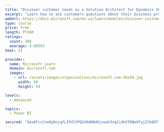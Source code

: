 ```yaml
---
title: "Discover customer needs as a Solution Architect for Dynamics 365 and Power Platform"
excerpt: "Learn how to ask customers questions about their business processes and feature requirements to create a viable solution."
webUrl: https://docs.microsoft.com/en-us/learn/modules/discover-customer-needs/
type: course
price: Free
length: PT36M
ratings:
  count: 398
  average: 4.68593
heat: 51

provider:
  name: Microsoft Learn
  domain: microsoft.com
  images:
    - url: /assets/images/organizations/microsoft.com-50x50.jpg
      width: 50
      height: 50

levels:
  - Advanced

topics:
  - Power BI

secured: "SAsAFccCnoKpDnjqfLIPdl5PQS49dW0dHjavwk3xqCidhXT8BmVFyj2IbQ0T+lvHtYZvO1kIydN+7b+WP0HGDQF0+hoxalzrtzVB3PMB8azIoG4+FDBSqWwoi5E5JIZTHymZ3LMWdTgUR93uxY6nd3c2hS9PzaQhQU2tXOiHC4GKsVm9LJfGUdiTodviWQNXQD6B0lm9OwOEuk7Au4JX9wOsoMKUux6wnJrq0O09s8Zrbbh4o9Z7s2byKTc8rBwXZmGbW5YkQKwNhjIbVfU8wpf5PJ+QN0lo8O7Z3X3ZXs7a45+5QhpTMw3A3iGUxL1yd4x/0aiv3Zju/T1emTnAqhKDPoB+tHTWy9Nk42MqkzCJ59UibXZBAKR3vI17ZmhQkPFsjhmTC/o7pOgaSCorz7X53/Ef/xcLL5hpOSCB5O0=;BoHhxtUsv8C1nrZFEhGybQ=="
---
```



